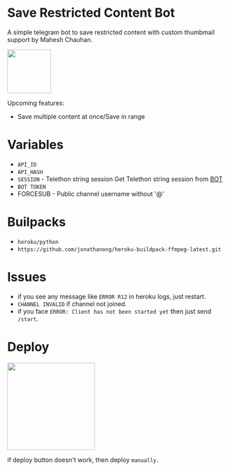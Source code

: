 # Save Restricted Content Bot

A simple telegram bot to save restricted content with custom thumbmail support by Mahesh Chauhan.

<p><a href="https://t.me/MaheshChauhan"> <img src="https://img.shields.io/badge/Telegram-blue?style=for-the-badge&logo=telegram&logoColor=white" width="100""/></a></p>

Upcoming features:
- Save multiple content at once/Save in range

# Variables

- `API_ID`
- `API_HASH`
- `SESSION` - Telethon string session
Get Telethon string session from [BOT](https://t.me/SessionStringGeneratorZBot) 
- `BOT TOKEN` 
- FORCESUB - Public channel username without '@'
  
# Builpacks

- `heroku/python`
- `https://github.com/jonathanong/heroku-buildpack-ffmpeg-latest.git`

# Issues
- if you see any message like `ERROR R12` in heroku logs, just restart. 
- `CHANNEL INVALID` if channel not joined. 
- if you face `ERROR: Client has not been started yet` then just send `/start`.

# Deploy
<p><a href="https://heroku.com/deploy"> <img src="https://img.shields.io/badge/Deploy%20To%20Heroku-blueviolet?style=for-the-badge&logo=heroku" width="200""/></a></p>

if deploy button doesn't work, then deploy `manually.`
